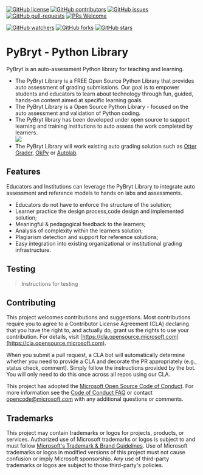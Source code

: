 [![GitHub license](https://img.shields.io/github/license/microsoft/pybryt.svg)](https://github.com/microsoft/pybryt/blob/main/LICENSE)
[![GitHub contributors](https://img.shields.io/github/contributors/microsoft/pybryt.svg)](https://GitHub.com/microsoft/pybryt/graphs/contributors/)
[![GitHub issues](https://img.shields.io/github/issues/microsoft/pybryt.svg)](https://GitHub.com/microsoft/pybryt/issues/)
[![GitHub pull-requests](https://img.shields.io/github/issues-pr/microsoft/pybryt.svg)](https://GitHub.com/microsoft/pybryt/pull/)
[![PRs Welcome](https://img.shields.io/badge/PRs-welcome-brightgreen.svg?style=flat-square)](http://makeapullrequest.com)

[![GitHub watchers](https://img.shields.io/github/watchers/microsoft/pybryt.svg?style=social&label=Watch&maxAge=2592000)](https://GitHub.com/microsoft/pybryt/watchers/)
[![GitHub forks](https://img.shields.io/github/forks/microsoft/pybryt.svg?style=social&label=Fork&maxAge=2592000)](https://GitHub.com/microsoft/pybryt/network/)
[![GitHub stars](https://img.shields.io/github/stars/microsoft/pybryt.svg?style=social&label=Star&maxAge=2592000)](https://GitHub.com/microsoft/pybryt/stargazers/)

# PyBryt - Python Library

PyBryt is an auto-assessment Python library for teaching and learning.

- The PyBryt Library is a FREE Open Source Python Library that provides auto assessment of grading submissions. Our goal is to empower students and educators to learn about technology through fun, guided, hands-on content aimed at specific learning goals.
- The PyBryt Library is a Open Source Python Library - focused on the auto assessment and validation of Python coding.
- The PyBryt library has been developed under open source to support learning and training institutions to auto assess the work completed by learners.<br>![](/images/seymourgoals.PNG)
- The PyBryt Library will work existing auto grading solution such as [Otter Grader](https://pypi.org/project/otter-grader/), [OkPy](https://pypi.org/project/okpy/) or [Autolab](https://pypi.org/project/autolab/).

## Features

Educators and Institutions can leverage the PyBryt Library to integrate auto assessment and reference models to hands on labs and assessments.

- Educators do not have to enforce the structure of the solution;
- Learner practice the design process,code design and implemented solution;
- Meaningful & pedagogical feedback to the learners;
- Analysis of complexity within the learners solution;
- Plagiarism detection and support for reference solutions;
- Easy integration into existing organizational or institutional grading infrastructure. 

## Testing

> Instructions for testing 

## Contributing

This project welcomes contributions and suggestions.  Most contributions require you to agree to a
Contributor License Agreement (CLA) declaring that you have the right to, and actually do, grant us
the rights to use your contribution. For details, visit 
[https://cla.opensource.microsoft.com](https://cla.opensource.microsoft.com).

When you submit a pull request, a CLA bot will automatically determine whether you need to provide
a CLA and decorate the PR appropriately (e.g., status check, comment). Simply follow the instructions
provided by the bot. You will only need to do this once across all repos using our CLA.

This project has adopted the [Microsoft Open Source Code of Conduct](https://opensource.microsoft.com/codeofconduct/).
For more information see the [Code of Conduct FAQ](https://opensource.microsoft.com/codeofconduct/faq/) or
contact [opencode@microsoft.com](mailto:opencode@microsoft.com) with any additional questions or comments.

## Trademarks

This project may contain trademarks or logos for projects, products, or services. Authorized use of Microsoft trademarks or logos is subject to and must follow [Microsoft's Trademark & Brand Guidelines](https://www.microsoft.com/en-us/legal/intellectualproperty/trademarks/usage/general).
Use of Microsoft trademarks or logos in modified versions of this project must not cause confusion or imply Microsoft sponsorship.
Any use of third-party trademarks or logos are subject to those third-party's policies.
